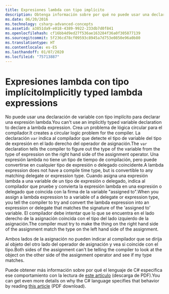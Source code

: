 ```yaml
---
title: Expresiones lambda con tipo implícito
description: Obtenga información sobre por qué no puede usar una declaración de variable con tipo implícito para declarar una expresión lambda.
ms.date: 06/20/2016
ms.technology: csharp-advanced-concepts
ms.assetid: a3851da9-e018-4389-9922-233db7d0f841
ms.openlocfilehash: cf16bb4d9ed27f536ae163284f36a0f305877139
ms.sourcegitcommit: 5f236cd78cf09593c8945a7d753e0850e96a0b80
ms.translationtype: HT
ms.contentlocale: es-ES
ms.lasthandoff: 01/07/2020
ms.locfileid: "75713887"
---
```

# <a name="implicitly-typed-lambda-expressions"></a><span data-ttu-id="5f012-103">Expresiones lambda con tipo implícito</span><span class="sxs-lookup"><span data-stu-id="5f012-103">Implicitly typed lambda expressions</span></span>

<span data-ttu-id="5f012-104">No puede usar una declaración de variable con tipo implícito para declarar una expresión lambda.</span><span class="sxs-lookup"><span data-stu-id="5f012-104">You can't use an implicitly typed variable declaration to declare a lambda expression.</span></span>
<span data-ttu-id="5f012-105">Crea un problema de lógica circular para el compilador.</span><span class="sxs-lookup"><span data-stu-id="5f012-105">It creates a circular logic problem for the compiler.</span></span> <span data-ttu-id="5f012-106">La declaración `var` indica al compilador que detecte el tipo de variable del tipo de expresión en el lado derecho del operador de asignación.</span><span class="sxs-lookup"><span data-stu-id="5f012-106">The `var` declaration tells the compiler to figure out the type of the variable from the type of expression on the right hand side of the assignment operator.</span></span> <span data-ttu-id="5f012-107">Una expresión lambda no tiene un tipo de tiempo de compilación, pero puede convertirse en cualquier tipo de expresión o delegado coincidente.</span><span class="sxs-lookup"><span data-stu-id="5f012-107">A lambda expression does not have a compile time type, but is convertible to any matching delegate or expression type.</span></span> <span data-ttu-id="5f012-108">Cuando asigna una expresión lambda a una variable de un tipo de expresión o delegado, indica al compilador que pruebe y convierta la expresión lambda en una expresión o delegado que coincida con la firma de la variable "assigned to".</span><span class="sxs-lookup"><span data-stu-id="5f012-108">When you assign a lambda expression to a variable of a delegate or expression type, you tell the compiler to try and convert the lambda expression into an expression or delegate that matches the signature of the 'assigned to' variable.</span></span> <span data-ttu-id="5f012-109">El compilador debe intentar que lo que se encuentra en el lado derecho de la asignación coincida con el tipo del lado izquierdo de la asignación.</span><span class="sxs-lookup"><span data-stu-id="5f012-109">The compiler must try to make the thing on the right hand side of the assignment match the type on the left hand side of the assignment.</span></span> 

<span data-ttu-id="5f012-110">Ambos lados de la asignación no pueden indicar al compilador que se dirija al objeto del otro lado del operador de asignación y vea si coincide con el tipo.</span><span class="sxs-lookup"><span data-stu-id="5f012-110">Both sides of the assignment can't be telling the compiler to look at the object on the other side of the assignment operator and see if my type matches.</span></span>

<span data-ttu-id="5f012-111">Puede obtener más información sobre por qué el lenguaje de C# especifica ese comportamiento con la lectura de [este artículo](https://download.microsoft.com/download/5/4/B/54B83DFE-D7AA-4155-9687-B0CF58FF65D7/type-inference.pdf) (descarga de PDF).</span><span class="sxs-lookup"><span data-stu-id="5f012-111">You can get even more details on why the C# language specifies that behavior by reading [this article](https://download.microsoft.com/download/5/4/B/54B83DFE-D7AA-4155-9687-B0CF58FF65D7/type-inference.pdf) (PDF download).</span></span>
